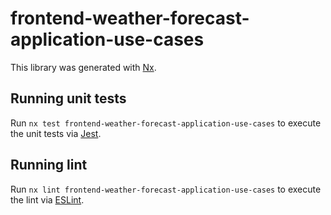 # frontend-weather-forecast-application-use-cases

This library was generated with [Nx](https://nx.dev).

## Running unit tests

Run `nx test frontend-weather-forecast-application-use-cases` to execute the unit tests via [Jest](https://jestjs.io).

## Running lint

Run `nx lint frontend-weather-forecast-application-use-cases` to execute the lint via [ESLint](https://eslint.org/).
